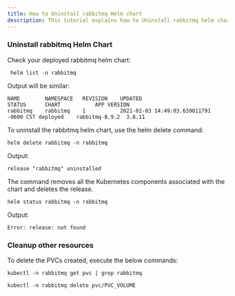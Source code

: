 ```yaml
---
title: How to Uninstall rabbitmq Helm chart 
description: This tutorial explains how to Uninstall rabbitmq helm chart
---
```


### Uninstall rabbitmq Helm Chart

Check your deployed rabbitmq helm chart:

```execute
 helm list -n rabbitmq
```

 Output will be similar:

```output
NAME    	NAMESPACE	REVISION	UPDATED                                	STATUS  	CHART         	APP VERSION
rabbitmq	rabbitmq 	1       	2021-02-03 14:49:03.639011791 -0600 CST	deployed	rabbitmq-8.9.2	3.8.11    
```

To uninstall the rabbitmq helm chart, use the helm delete command:

```execute
helm delete rabbitmq -n rabbitmq
```

Output:

```output
release "rabbitmq" uninstalled
```

The command removes all the Kubernetes components associated with the chart and deletes the release.

```execute
helm status rabbitmq -n rabbitmq
```

Output:

```
Error: release: not found
```

### Cleanup other resources


To delete the PVCs created, execute the below commands:

```execute
kubectl -n rabbitmq get pvc | grep rabbitmq
```

```execute
kubectl -n rabbitmq delete pvc/PVC_VOLUME
```
